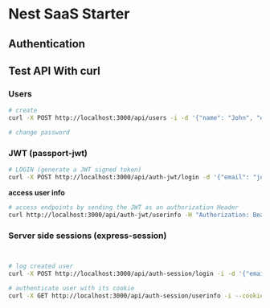 # Nest SaaS Starter

## Authentication

## Test API With curl

### Users

```sh
# create
curl -X POST http://localhost:3000/api/users -i -d '{"name": "John", "email": "john@doe.fr", "password": "changeme"}' -H "Content-Type: application/json"

# change password
```

### JWT (passport-jwt)

```sh
# LOGIN (generate a JWT signed token)
curl -X POST http://localhost:3000/api/auth-jwt/login -d '{"email": "john@doe.fr", "password": "changeme"}' -H "Content-Type: application/json" -i
```

**access user info**

```sh
# access endpoints by sending the JWT as an authorization Header
curl http://localhost:3000/api/auth-jwt/userinfo -H "Authorization: Bearer a.b.c" -i
```

### Server side sessions (express-session)

```sh


# log created user
curl -X POST http://localhost:3000/api/auth-session/login -i -d '{"email": "john@doe.fr", "password": "changeme"}' -H "Content-Type: application/json"

# authenticate user with its cookie
curl -X GET http://localhost:3000/api/auth-session/userinfo -i --cookie "connect.sid=abc; Path=/; HttpOnly; SameSite=Strict"
```
